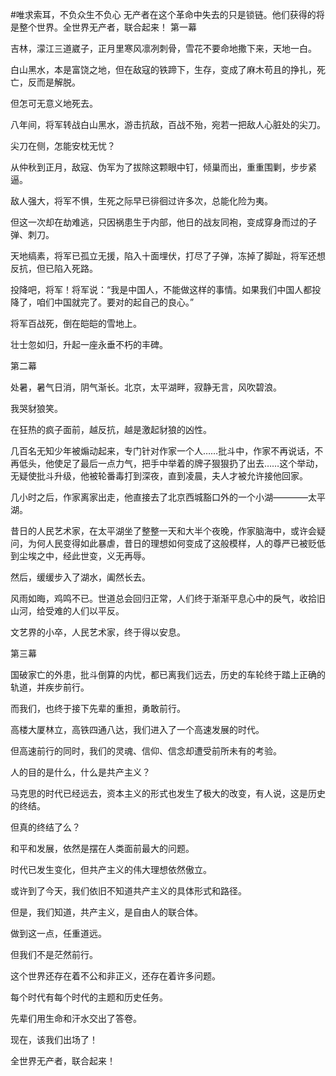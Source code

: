 #唯求索耳，不负众生不负心
无产者在这个革命中失去的只是锁链。他们获得的将是整个世界。全世界无产者，联合起来！
第一幕

吉林，濛江三道崴子，正月里寒风凛冽刺骨，雪花不要命地撒下来，天地一白。

白山黑水，本是富饶之地，但在敌寇的铁蹄下，生存，变成了麻木苟且的挣扎，死亡，反而是解脱。

但怎可无意义地死去。

八年间，将军转战白山黑水，游击抗敌，百战不殆，宛若一把敌人心脏处的尖刀。

尖刀在侧，怎能安枕无忧？

从仲秋到正月，敌寇、伪军为了拔除这颗眼中钉，倾巢而出，重重围剿，步步紧逼。

敌人强大，将军不惧，生死之际早已徘徊过许多次，总能化险为夷。

但这一次却在劫难逃，只因祸患生于内部，他日的战友同袍，变成穿身而过的子弹、刺刀。

天地缟素，将军已孤立无援，陷入十面埋伏，打尽了子弹，冻掉了脚趾，将军还想反抗，但已陷入死路。

投降吧，将军！将军说：“我是中国人，不能做这样的事情。如果我们中国人都投降了，咱们中国就完了。要对的起自己的良心。”

将军百战死，倒在皑皑的雪地上。

壮士忽如归，升起一座永垂不朽的丰碑。

第二幕

处暑，暑气日消，阴气渐长。北京，太平湖畔，寂静无言，风吹碧浪。

我哭豺狼笑。

在狂热的疯子面前，越反抗，越是激起豺狼的凶性。

几百名无知少年被煽动起来，专门针对作家一个人……批斗中，作家不再说话，不再低头，他使足了最后一点力气，把手中举着的牌子狠狠扔了出去……这个举动，无疑使批斗升级，他被轮番毒打到深夜，直到凌晨，夫人才被允许接他回家。

几小时之后，作家离家出走，他直接去了北京西城豁口外的一个小湖————太平湖。

昔日的人民艺术家，在太平湖坐了整整一天和大半个夜晚，作家脑海中，或许会疑问，为何人民变得如此暴虐，昔日的理想如何变成了这般模样，人的尊严已被贬低到尘埃之中，经此世变，义无再辱。

然后，缓缓步入了湖水，阖然长去。

风雨如晦，鸡鸣不已。世道总会回归正常，人们终于渐渐平息心中的戾气，收拾旧山河，给受难的人们以平反。

文艺界的小卒，人民艺术家，终于得以安息。

第三幕

国破家亡的外患，批斗倒算的内忧，都已离我们远去，历史的车轮终于踏上正确的轨道，并疾步前行。

而我们，也终于接下先辈的重担，勇敢前行。

高楼大厦林立，高铁四通八达，我们进入了一个高速发展的时代。

但高速前行的同时，我们的灵魂、信仰、信念却遭受前所未有的考验。

人的目的是什么，什么是共产主义？

马克思的时代已经远去，资本主义的形式也发生了极大的改变，有人说，这是历史的终结。

但真的终结了么？

和平和发展，依然是摆在人类面前最大的问题。

时代已发生变化，但共产主义的伟大理想依然傲立。

或许到了今天，我们依旧不知道共产主义的具体形式和路径。

但是，我们知道，共产主义，是自由人的联合体。

做到这一点，任重道远。

但我们不是茫然前行。

这个世界还存在着不公和非正义，还存在着许多问题。

每个时代有每个时代的主题和历史任务。

先辈们用生命和汗水交出了答卷。

现在，该我们出场了！


全世界无产者，联合起来！
